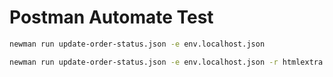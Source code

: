 # Postman Automate Test

```sh
newman run update-order-status.json -e env.localhost.json
```

```sh
newman run update-order-status.json -e env.localhost.json -r htmlextra
```